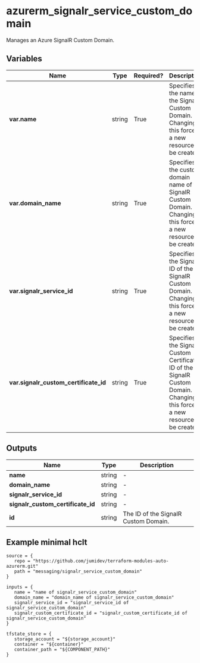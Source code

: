 # azurerm_signalr_service_custom_domain

Manages an Azure SignalR Custom Domain.

## Variables

| Name | Type | Required? |  Description |
| ---- | ---- | --------- |  ----------- |
| **var.name** | string | True | Specifies the name of the SignalR Custom Domain. Changing this forces a new resource to be created. | 
| **var.domain_name** | string | True | Specifies the custom domain name of the SignalR Custom Domain. Changing this forces a new resource to be created. | 
| **var.signalr_service_id** | string | True | Specifies the SignalR ID of the SignalR Custom Domain. Changing this forces a new resource to be created. | 
| **var.signalr_custom_certificate_id** | string | True | Specifies the SignalR Custom Certificate ID of the SignalR Custom Domain. Changing this forces a new resource to be created. | 



## Outputs

| Name | Type | Description |
| ---- | ---- | --------- | 
| **name** | string  | - | 
| **domain_name** | string  | - | 
| **signalr_service_id** | string  | - | 
| **signalr_custom_certificate_id** | string  | - | 
| **id** | string  | The ID of the SignalR Custom Domain. | 

## Example minimal hclt

```hcl
source = {
   repo = "https://github.com/jumidev/terraform-modules-auto-azurerm.git" 
   path = "messaging/signalr_service_custom_domain" 
}

inputs = {
   name = "name of signalr_service_custom_domain" 
   domain_name = "domain_name of signalr_service_custom_domain" 
   signalr_service_id = "signalr_service_id of signalr_service_custom_domain" 
   signalr_custom_certificate_id = "signalr_custom_certificate_id of signalr_service_custom_domain" 
}

tfstate_store = {
   storage_account = "${storage_account}" 
   container = "${container}" 
   container_path = "${COMPONENT_PATH}" 
}


```